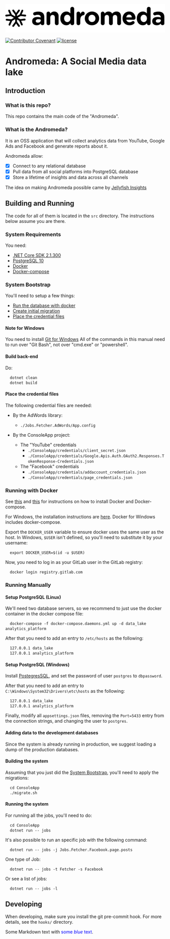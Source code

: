 ![Andromeda Logo](./assets/andromeda_logo.png)

[![Contributor Covenant](https://img.shields.io/badge/Contributor%20Covenant-v2.0%20adopted-ff69b4.svg)](code_of_conduct.md)
[![license](https://img.shields.io/badge/license-Apache%202-blue)](License.txt)

# Andromeda: A Social Media data lake

## Introduction

### What is this repo?

This repo contains the main code of the "Andromeda".

### What is the Andromeda?

It is an OSS application that will collect analytics data from YouTube, Google Ads
and Facebook and generate reports about it.

Andromeda allow:

  * [X] Connect to any relational database
  * [X] Pull data from all social platforms into PostgreSQL database
  * [X] Store a lifetime of insights and data across all channels

The idea on making Andromeda possible came by [Jellyfish Insights](http://jellyfishinsights.com/)

## Building and Running

The code for all of them is located in the ```src``` directory. The instructions
below assume you are there.

### System Requirements

You need:
  - [.NET Core SDK 2.1.300](https://dotnet.microsoft.com/download/dotnet-core/2.1)
  - [PostgreSQL 10](https://www.postgresql.org/)
  - [Docker](#Running-with-Docker)
  - [Docker-compose](#Running-with-Docker)

### System Bootstrap

You'll need to setup a few things:
  - [Run the database with docker](#Running-with-Docker)
  - [Create initial migration](#Building-the-system)
  - [Place the credential files](#Place-the-credential-files)

#### Note for Windows

   You need to install [Git for Windows](https://git-scm.com/download/win) All of the commands in this
   manual need to run over "Git Bash", not over "cmd.exe" or "powershell".

#### Build back-end

Do:
```shell
  dotnet clean
  dotnet build
```

#### Place the credential files

The following credential files are needed:
  - By the AdWords library:
    - ```./Jobs.Fetcher.AdWords/App.config```

  - By the ConsoleApp project:
    - The "YouTube" credentials
      - ```./ConsoleApp/credentials/client_secret.json```
      - ```./ConsoleApp/credentials/Google.Apis.Auth.OAuth2.Responses.TokenResponse-Credentials.json```
    - The "Facebook" credentials
      - ```./ConsoleApp/credentials/addaccount_credentials.json```
      - ```./ConsoleApp/credentials/page_credentials.json```

### Running with Docker

   See [this](https://docs.docker.com/install/linux/docker-ce/ubuntu/) and [this](https://github.com/docker/compose/releases) for instructions on how to install Docker and
   Docker-compose.

   For Windows, the installation instructions are [here](https://docs.docker.com/docker-for-windows/install/). Docker for Windows includes docker-compose.

   Export the ```DOCKER_USER``` variable to ensure docker uses the same
   user as the host. In Windows, ```$USER``` isn't defined, so you'll need
   to substitute it by your username:
   ```shell
     export DOCKER_USER=$(id -u $USER)
   ```

   Now, you need to log in as your GitLab user in the GitLab registry:
   ```shell
     docker login registry.gitlab.com
   ```

### Running Manually

#### Setup PostgreSQL (Linux)

  We'll need two database servers, so we recommend to just use the
  docker container in the docker compose file:

  ```shell
    docker-compose -f docker-compose.daemons.yml up -d data_lake analytics_platform
  ```

  After that you need to add an entry to ```/etc/hosts``` as the
  following:

  ```
    127.0.0.1 data_lake
    127.0.0.1 analytics_platform
  ```

#### Setup PostgreSQL (Windows)

  Install [PostegresSQL](https://www.postgresql.org/download/windows/), and set the password of user ```postgres``` to ```dbpassword```.

  After that you need to add an entry to
  ```C:\Windows\System32\Drivers\etc\hosts``` as the following:
  ```
    127.0.0.1 data_lake
    127.0.0.1 analytics_platform
  ```

  Finally, modify all ```appsettings.json``` files, removing the ```Port=5433```
  entry from the connection strings, and changing the user to ```postgres```.

#### Adding data to the development databases

  Since the system is already running in production, we suggest loading
  a dump of the production databases.

#### Building the system

  Assuming that you just did the [System Bootstrap](#system-bootstrap),
  you'll need to apply the migrations:
  ```shell
    cd ConsoleApp
    ./migrate.sh
  ```

#### Running the system

  For running all the jobs, you'll need to do:
  ```shell
    cd ConsoleApp
    dotnet run -- jobs
  ```

  It's also possible to run an specific job with the following command:
  ```shell
    dotnet run -- jobs -j Jobs.Fetcher.Facebook.page.posts
  ```

  One type of Job:

  ```shell
    dotnet run -- jobs -t Fetcher -s Facebook
  ```

  Or see a list of jobs:

  ```shell
    dotnet run -- jobs -l
  ```

## Developing

When developing, make sure you install the git pre-commit hook. For more
details, see the ```hooks/``` directory.

<p>Some Markdown text with <span style="color:blue">some <em>blue</em> text</span>.</p>